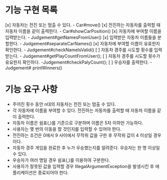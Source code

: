 # 기능 구현 목록
[x] 자동차는 전진 또는 멈출 수 있다. - Car#move()
[x] 전진하는 자동차를 출력할 때 자동차 이름을 같이 출력한다. - Car#showCarPosition()
[x] 자동차에 부여할 이름을 입력받는다. - Judgement#getNamesFromUser()
[x] 입력받은 자동차 이름들을 분할한다. - Judgement#separateCarNames()
[x] 자동차에 부여할 이름이 유효한지 확인한다. - Judgement#checkNameIsValid()
[ ] 자동차 경주를 시도할 횟수를 입력받는다. - Judgement#getPlayCountFromUser();
[ ] 자동차 경주를 시도할 횟수가 유요한지 확인하다. -Judgement#checkPalyCount();
[ ] 우승자를 출력한다. - Judgement# printWinners()
# 기능 요구 사항
- 주어진 횟수 동안 n대의 자동차는 전진 또는 멈출 수 있다.
- 각 자동차에 이름을 부여할 수 있다. 전진하는 자동차를 출력할 때 자동차 이름을 같이 출력한다.
- 자동차 이름은 쉼표(,)를 기준으로 구분하며 이름은 5자 이하만 가능하다. 
- 사용자는 몇 번의 이동을 할 것인지를 입력할 수 있어야 한다. 
- 전진하는 조건은 0에서 9 사이에서 무작위 값을 구한 후 무작위 값이 4 이상일 경우이다. 
- 자동차 경주 게임을 완료한 후 누가 우승했는지를 알려준다. 우승자는 한 명 이상일 수 있다. 
- 우승자가 여러 명일 경우 쉼표(,)를 이용하여 구분한다. 
- 사용자가 잘못된 값을 입력할 경우 IllegalArgumentException을 발생시킨 후 애플리케이션은 종료되어야 한다.